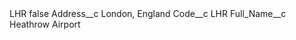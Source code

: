 <?xml version="1.0" encoding="UTF-8"?>
<CustomMetadata xmlns="http://soap.sforce.com/2006/04/metadata" xmlns:xsi="http://www.w3.org/2001/XMLSchema-instance" xmlns:xsd="http://www.w3.org/2001/XMLSchema">
    <label>LHR</label>
    <protected>false</protected>
    <values>
        <field>Address__c</field>
        <value xsi:type="xsd:string">London, England</value>
    </values>
    <values>
        <field>Code__c</field>
        <value xsi:type="xsd:string">LHR</value>
    </values>
    <values>
        <field>Full_Name__c</field>
        <value xsi:type="xsd:string">Heathrow Airport</value>
    </values>
</CustomMetadata>
